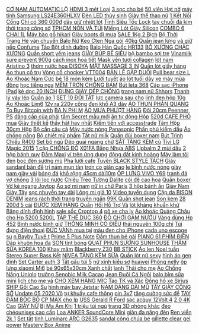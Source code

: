 [CƠ NAM AUTOMATIC LỘ](https://pds5.ndk.vn/p0/219/852/dong-ho-co-nam-automatic-lo-may-kim-da-quang-so-sanh-danh-gia/) [HDMI 3 mét Loại](https://pds6.ndk.vn/p0/298/884/cap-hdmi-3-met-loai-xin-so-sanh-danh-gia/) [3 sọc cho bé](https://pds.ndk.vn/p0/58/535/giay-the-thao-3-soc-cho-be-size-21-36-so-sanh-danh-gia/) [50 viên Hạt nở](https://pds.ndk.vn/p0/37/635/goi-50-vien-hat-no-cuc-dai-khong-lo-so-sanh-danh-gia/) [máy tính Samsung LS24E360HLXV](https://pds2.ndk.vn/p0/93/915/man-hinh-may-tinh-samsung-ls24e360hlxv-236-inch-full-hd-so-sanh-danh-gia/) [Đèn LED thủy sinh](https://pds5.ndk.vn/p0/217/773/den-led-thuy-sinh-10w-42cm-chan-15cm-so-sanh-danh-gia/) [Giày thể thao nữ](https://pds3.ndk.vn/p0/104/458/giay-the-thao-nu-so-sanh-danh-gia/) [1 Kết Nối Cổng](https://pds2.ndk.vn/p0/90/772/tai-nghe-g-net-h99-71-ket-noi-cong-usb-so-sanh-danh-gia/) [Chỉ có 360 000đ](https://sites.google.com/site/dhanhg1x/tui-xach-nu/chi-co-360000d-khi-mua-hm-birkin) [dây giữ nhiệt lót](https://pds5.ndk.vn/p0/238/352/ao-2-day-giu-nhiet-lot-long-co-dem-nguc-so-sanh-danh-gia/) [Tinh Siêu Tốc Lock](https://pds6.ndk.vn/p0/288/223/am-dun-thuy-tinh-sieu-toc-locklock-ejk418slv-so-sanh-danh-gia/) [tay chuỗi đá kim](https://pds4.ndk.vn/p0/183/451/vong-tay-chuoi-da-kim-sa-xanh-nhieu-co-ly-so-sanh-danh-gia/) [thời trang công sở](https://pds3.ndk.vn/p0/120/853/ao-kieu-tay-ngan-phoi-ren-hoa-thiet-ke-dang-rong-thoi-trang-cong-so-phong-cach-han-quoc-so-sanh-danh-gia/) [TPHCM NÓN VÀ TÚI](https://pds3.ndk.vn/p0/116/863/tphcm-non-va-tui-rut-bobby-xinh-xan-cho-be-so-sanh-danh-gia/) [Miếng Lót Giày Silicon](https://pds4.ndk.vn/p0/170/985/mieng-lot-giay-silicon-so-sanh-danh-gia/) [COMBO 6 CHAI 1L](https://pds.ndk.vn/p0/3/933/combo-6-chai-1l-nuoc-dua-tuoi-cocofresh-so-sanh-danh-gia/) [Máy bào gỗ hikari](https://pds3.ndk.vn/p0/126/304/may-bao-go-hikari-01-81-so-sanh-danh-gia/) [Giày boots đi mưa](https://pds3.ndk.vn/p0/140/11/giay-boots-di-mua-mau-hong-hinh-chuot-minnie-cho-be-gai-so-sanh-danh-gia/) [SALE 1Kg 2 Bịch](https://pds2.ndk.vn/p0/71/74/sieu-sale-1kg-2-bich-tao-do-tan-cuong-loai-ngon-so-sanh-danh-gia/) [Bộ Thời Trang Hè](https://pds7.ndk.vn/p0/300/681/do-bo-thoi-trang-he-tre-trung-so-sanh-danh-gia/) [vận chuyển Balo Nữ](https://pds6.ndk.vn/p0/274/527/ho-tro-20k-van-chuyen-balo-nu-3-trong-1-chong-trom-chong-nuoc-chong-xuoc-so-sanh-danh-gia/) [Kẹo Cten Nga gói](https://pds6.ndk.vn/p0/256/198/keo-cten-nga-goi-1kg-so-sanh-danh-gia/) [40kg Quần jean lửng](https://pds6.ndk.vn/p0/290/743/14-40kg-quan-jean-lung-ong-rong-theu-hoa-so-sanh-danh-gia/) [và giữ nếp Confume](https://pds3.ndk.vn/p0/125/809/gel-toc-dac-sieu-cung-tao-kieu-song-xoan-va-giu-nep-confume-han-quoc-so-sanh-danh-gia/) [Tảo Bột dinh dưỡng](https://pds5.ndk.vn/p0/225/306/50g-tao-bot-dinh-duong-cho-atermia-ca-tep-so-sanh-danh-gia/) [Balo Hàn Quốc HR133](https://pds6.ndk.vn/p0/295/389/combo-balo-han-quoc-hr133-va-tui-deo-cheo-haras-hr0083-so-sanh-danh-gia/) [BỔ XƯƠNG CHẮC XƯƠNG](https://pds3.ndk.vn/p0/129/772/bio-thuoc-bo-xuongchac-xuong-tang-cuong-he-khung-xuong-chac-khoe-cho-ga-da-lo-100v-so-sanh-danh-gia/) [Quần short yếm jeans](https://pds4.ndk.vn/p0/188/194/quan-short-yem-jeans-mai-hang-cao-cap-cho-be-so-sanh-danh-gia/) [GIÀY BÚP BÊ SIÊU](https://pds.ndk.vn/p0/42/393/xa-kho-giay-bup-be-sieu-mem-phoi-no-xinh-so-sanh-danh-gia/) [bộ bambo sợi tre](https://pds4.ndk.vn/p0/150/752/bu-bo-bambo-soi-tre-cai-vai-so-sanh-danh-gia/) [Vinamilk sure prevent 900g](https://pds6.ndk.vn/p0/254/534/sua-vinamilk-sure-prevent-900g-date-8-2021-so-sanh-danh-gia/) [cách inox họa tiết](https://pds.ndk.vn/p0/9/690/1cai-day-chuyen-nam-phong-cach-inox-hoa-tiet-ngau-nhien-ma-rbn10-3mm-4mm-so-sanh-danh-gia/) [Mask yến tươi collagen](https://pds3.ndk.vn/p0/142/28/mask-yen-tuoi-collagen-so-sanh-danh-gia/) [lót nam Aristino 3](https://pds6.ndk.vn/p0/259/348/quan-lot-nam-aristino-3-mau-chinh-hang-so-sanh-danh-gia/) [thơm nước hoa DISOYA](https://pds.ndk.vn/p0/22/669/xit-thom-nuoc-hoa-disoya-hang-noi-dia-so-sanh-danh-gia/) [MẶT MASSAGE 3 IN](https://pds3.ndk.vn/p0/103/723/may-rua-mat-massage-3-in-1-so-sanh-danh-gia/) [Quần lót giấy hàng](https://pds.ndk.vn/p0/16/354/quan-lot-giay-hang-dep-so-sanh-danh-gia/) [Áo thun cổ trụ](https://pds5.ndk.vn/p0/206/197/ao-thun-co-tru-tay-lo-co-kem-hinh-that-so-sanh-danh-gia/) [Vòng cổ chocker VTT004](https://pds4.ndk.vn/p0/189/782/vong-co-chocker-vtt004-so-sanh-danh-gia/) [BẢN LỀ GẬP DUỖI](https://pds5.ndk.vn/p0/217/26/ban-le-gap-duoi-so-sanh-danh-gia/) [Pull bear size L](https://pds7.ndk.vn/p0/314/493/ao-pullbear-size-l-co-san-so-sanh-danh-gia/) [Áo Khoác Nam Cực](https://pds3.ndk.vn/p0/107/726/ao-khoac-nam-cuc-chat-so-sanh-danh-gia/) [bé 18 món kèm](https://pds7.ndk.vn/p0/309/898/set-kep-toc-cho-be-18-mon-kem-hop-so-sanh-danh-gia/) [Lưới tuyết](https://pds.ndk.vn/p0/30/248/luoi-tuyet-so-sanh-danh-gia/) [áo lót tuổi dậy](https://pds3.ndk.vn/p0/141/383/ao-lot-hoc-sinh-ao-lot-tuoi-day-thi-ao-la-co-mut-so-sanh-danh-gia/) [xe máy mùa đông](https://pds4.ndk.vn/p0/168/727/gang-tay-di-xe-may-mua-dong-co-hat-chong-tron-viet-tin-so-sanh-danh-gia/) [học tiếng nga](https://hoctiengnga0.blogspot.com/2017/12/tin-tuc-24h-moi-nhat-hom-nay-san-ma.html) [MỀM TRƠN CHỐNG BÁM](https://dongho6.blogspot.com/2019/09/chi-con-27000-freeship-toan-quoc-tu-50k.html) [Bút leta 368](https://pds4.ndk.vn/p0/172/308/but-leta-368-so-sanh-danh-gia/) [Cáp sạc iPhone iPad](https://sites.google.com/site/fdfecdscfdfef21/cap-sac-iphoneipad) [kẻ dọc 20 INCH](https://pds.ndk.vn/p0/44/782/freeship-vali-kangaro-ke-doc-20-inch-qua-tang-so-sanh-danh-gia/) [ĐỰNG GIÀY DÉP CHỐNG](https://pds4.ndk.vn/p0/175/68/tui-dung-giay-dep-chong-tham-nuoc-so-sanh-danh-gia/) [trang nam nữ Shhors](https://pds3.ndk.vn/p0/145/534/dong-ho-thoi-trang-nam-nu-shhors-sieu-dep-dh69-so-sanh-danh-gia/) [Thanh lý váy lép](https://pds6.ndk.vn/p0/284/890/thanh-ly-vay-lep-new-tag-size-l-so-sanh-danh-gia/) [Quần áo 1](https://pds.ndk.vn/p0/42/147/quan-ao-1-so-sanh-danh-gia/) [SET 10 ĐÔI TẤT](https://pds6.ndk.vn/p0/269/768/set-10-doi-tat-chong-thoi-nam-co-thap-so-sanh-danh-gia/) [lực camera sau cho](https://pds5.ndk.vn/p0/230/917/kinh-cuong-luc-camera-sau-cho-realme-5-so-sanh-danh-gia/) [lính đen hộp 10g](https://pds2.ndk.vn/p0/66/199/ruoi-linh-den-hop-10g-trung-so-sanh-danh-gia/) [Áo Khoác Lim6](https://pds.ndk.vn/p0/13/450/ao-khoac-lim6-so-sanh-danh-gia/) [12v ra 220v công](https://pds6.ndk.vn/p0/251/203/bo-dao-dien-12v-ra-220v-cong-suat-80w-xanh-so-sanh-danh-gia/) [đen khổ A3 dày](https://pds7.ndk.vn/p0/303/790/10-to-canson-den-kho-a3-day-180gsm-so-sanh-danh-gia/) [ÁO THUN PHẢN QUANG](https://pds.ndk.vn/p0/21/775/ao-thun-phan-quang-unisex-so-sanh-danh-gia/) [To Buy Bitcoin with](https://remitano.haitrieuweb.com/p0/5/361/remitano-tutorial-nigeria-how-to-buy-bitcoin-with-naira-with-remitano-tien-ao/) [BA N PHI M](https://pds3.ndk.vn/p0/123/47/ban-phim-may-tinh-ban-phim-may-tinh-so-sanh-danh-gia/) [ÁO MƯA PHƯỢT HÀNG](https://pds5.ndk.vn/p0/242/359/bo-ao-mua-phuot-hang-loai-1-dai-day-so-sanh-danh-gia/) [Đôi 20cm Peenner PS](https://pds4.ndk.vn/p0/174/946/loa-dung-bass-doi-20cm-peenner-ps-4122-hang-cao-cap-chinh-hang-so-sanh-danh-gia/) [đẳng cấp của phái](https://pds5.ndk.vn/p0/243/79/titan-den-dang-cap-cua-phai-manh-so-sanh-danh-gia/) [tắm Secret mẫu mới](https://pds.ndk.vn/p0/7/152/sua-tam-secret-mau-moi-2019-500ml-so-sanh-danh-gia/) [ăn tự động Hộp](https://pds.ndk.vn/p0/25/263/mang-an-tu-dong-hop-thuc-an-tu-dong-so-sanh-danh-gia/) [520đ CAFE PHỐ mua](https://sites.google.com/site/dhanhg1x/ca-phe/101520d---cafe-pho-mua-ngay) [Giày thiết kế](https://pds4.ndk.vn/p0/164/86/giay-thiet-ke-so-sanh-danh-gia/) [thầy hát hay nhất](https://khuyenmaiinet.haitrieuweb.com/p0/4/959/su-thay-hat-hay-nhat-he-mat-troi-icanseeyourvoice3-danh-gia-inet/) [Kiếm tiền với accesstrade](http://xn--kimtinonline1-jr2g7a.vn/p0/0/385/kiem-tien-voi-accesstrade-kiem-tien-online-accesstrade/) [Tâm Hộp 30cm Hộp](https://pds4.ndk.vn/p0/151/27/nhang-sen-100-thien-nhien-lien-tam-hop-30cm-hop-200gr-so-sanh-danh-gia/) [Bộ cần câu cá](https://pds4.ndk.vn/p0/193/140/bo-can-cau-ca-so-sanh-danh-gia/) [Máy nước nóng Panasonic](https://pds3.ndk.vn/p0/136/580/may-nuoc-nong-panasonic-dh-4ms1vw-so-sanh-danh-gia/) [Phấn phủ kiềm dầu](https://pds3.ndk.vn/p0/127/694/phan-phu-kiem-dau-shiseido-baby-powder-pressed-medicated-so-sanh-danh-gia/) [Áo chống nắng](https://sites.google.com/site/matkinh1st/ao-chong-nang) [Bộ chiết mỹ phẩm](https://pds6.ndk.vn/p0/277/617/bo-chiet-my-pham-du-lich-6-mon-as124-so-sanh-danh-gia/) [Tất nữ milk](https://pds.ndk.vn/p0/0/131/tat-nu-milk-so-sanh-danh-gia/) [Quần đùi boxer nam](https://pds2.ndk.vn/p0/84/33/combo-5-cai-quan-dui-boxer-nam-the-thao-cao-cap-pigofashion-qdn03-2-giao-mau-ngau-nhien-so-sanh-danh-gia/) [Bút Trình Chiếu R400](https://pds6.ndk.vn/p0/257/22/but-trinh-chieu-r400-chinh-hang-so-sanh-danh-gia/) [Set bộ ngủ](https://pds.ndk.vn/p0/14/779/set-bo-ngu-so-sanh-danh-gia/) [Dép quai ngang chữ](https://pds5.ndk.vn/p0/205/827/dep-quai-ngang-chu-h-so-sanh-danh-gia/) [SẮT TẶNG KÈM củ](https://pds6.ndk.vn/p0/251/307/gay-bong-chay-hop-kim-sat-tang-kem-cu-sac-dien-thoai-so-sanh-danh-gia/) [Tivi LG Magic 2015](https://pds.ndk.vn/p0/37/461/freeship-99k-dieu-khien-tivi-lg-magic-2015-an-mr600-an-mr700-xin-so-sanh-danh-gia/) [1 cặp CHỐNG ĐỔ](https://pds6.ndk.vn/p0/263/852/1-cap-chong-do-truoc-sieu-cung-sieu-ngau-chong-do-xe-may-so-sanh-danh-gia/) [X01FA Bằng Nhựa ABS](https://sites.google.com/site/suadinhduong321/ban-cau---chau-lavabo/xi-phong-xa-chau-rua-mat-lavabo-x01fa-bang-nhua-abs-cao-cap-xa-nhan-chi-voi-37600d) [Lipbalm 2 mùi dâu](https://pds.ndk.vn/p0/14/171/son-lipice-lipbalm-2-mui-dau-tao-so-sanh-danh-gia/) [2 hộp bánh quy](https://pds.ndk.vn/p0/56/787/combo-2-hop-banh-quy-danisa-hop-200g-so-sanh-danh-gia/) [Đầm Maxi](https://sites.google.com/site/banhchung2203/dam-maxi) [ví trên ứng dụng](https://magioithieumomo.haitrieuweb.com/p0/2/774/huong-dan-gan-ket-tai-khoan-ngan-hang-bidv-vao-vi-tren-ung-dung-vtc-pay-2018-ma-momo/) [động đất kinh hoàng](https://magioithieumomo.haitrieuweb.com/p0/2/586/cuoc-song-khong-nhu-mo-cua-gia-dinh-viet-tung-chiu-dong-dat-kinh-hoang-o-nhat-nguoi-viet-xa-xu-10-ma-momo/) [Máy làm tỏi đen](https://pds2.ndk.vn/p0/98/723/may-lam-toi-den-hikari-hr-1688-so-sanh-danh-gia/) [bọc đèn sương mù](https://pds3.ndk.vn/p0/103/34/vanh-boc-den-suong-mu-ben-trai-cho-xe-hoi-toyota-corolla-2014-2015-so-sanh-danh-gia/) [Pha lưới cafe](https://pds.ndk.vn/p0/16/517/pha-luoi-cafe-so-sanh-danh-gia/) [Tuyến BLACK STYLE TÁCH](https://pds6.ndk.vn/p0/273/122/nhu-kim-tuyen-black-style-tach-set-1-cay-so-sanh-danh-gia/) [Giày sandanl bản đế](https://pds3.ndk.vn/p0/140/984/giay-sandanl-ban-de-bang-so-sanh-danh-gia/) [trị nám mụn tàn](https://pds2.ndk.vn/p0/95/477/bo-5-mon-kem-trang-da-tri-nam-mun-tan-nhan-thai-lan-so-sanh-danh-gia/) [trơn co giãn cao](https://pds6.ndk.vn/p0/293/55/duoc-kiem-hang-quan-jean-dai-nam-tron-co-gian-cao-cap-hang-cong-ty-3-mau-size-27-35-so-sanh-danh-gia/) [le bình nước nóng](https://pds6.ndk.vn/p0/0/689/ro-le-binh-nuoc-nong-picenza-so-sanh-danh-gia/) [giày nam giày vải](https://pds6.ndk.vn/p0/290/658/giay-nam-giay-vai-nam-so-sanh-danh-gia/) [bóng đá](https://bongda5.blogspot.com/2018/01/1000btc-huong-dan-co-ban-trade-coin.html) [khổ rộng 45cm dài10m](https://pds5.ndk.vn/p0/220/537/giay-dan-tuong-gia-gach-xam-xi-mang-kho-rong-45cm-dai10m-keo-san-so-sanh-danh-gia/) [ỐP LƯNG VIVO Y69](https://pds4.ndk.vn/p0/153/587/op-lung-vivo-y69-so-sanh-danh-gia/) [tranh đá vợ chồng](https://pds3.ndk.vn/p0/120/426/tranh-da-vo-chong-so-sanh-danh-gia/) [3 lõi lọc nước](https://pds4.ndk.vn/p0/156/962/bo-3-loi-loc-nuoc-kangaro-1-2-3-chinh-hang-bo-loi-loc-nuoc-kangaro-123-chinh-hang-so-sanh-danh-gia/) [Chiếu Treo Tường Dalite](https://pds5.ndk.vn/p0/213/49/man-chieu-treo-tuong-dalite-100-inch-so-sanh-danh-gia/) [cói đế cao họa](https://pds2.ndk.vn/p0/72/715/ho-tro-cuoc-tu-49k-dep-nu-quai-ngang-van-coi-de-cao-hoa-tiet-hoa-la-t2-so-sanh-danh-gia/) [Quần boxer](https://pds.ndk.vn/p0/62/381/quan-boxer-so-sanh-danh-gia/) [Vở kẻ ngang Joytop](https://pds3.ndk.vn/p0/100/230/vo-ke-ngang-joytop-b5-so-sanh-danh-gia/) [Áo sơ mi nam](https://pds3.ndk.vn/p0/101/587/ao-so-mi-nam-tui-dap-cau-vai-smn002-so-sanh-danh-gia/) [nữ in chữ Paris](https://pds.ndk.vn/p0/28/631/duoc-xem-hang-ao-thun-nu-in-chu-paris-tim-chat-lieu-polly-cotton-m325-san-pham-gian-hang-pumbaa-so-sanh-danh-gia/) [3 hộp bánh ăn](https://pds6.ndk.vn/p0/271/206/combo-3-hop-banh-an-dam-so-sanh-danh-gia/) [Giày Nam Giày Tây](https://pds2.ndk.vn/p0/82/99/giay-nam-giay-tay-nam-gn265-so-sanh-danh-gia/) [sọc nhuyễn tay dài](https://pds7.ndk.vn/p0/301/973/ao-so-mi-nam-amazing-ke-soc-nhuyen-tay-dai-mau-trang-so-sanh-danh-gia/) [Lông mi giả 10](https://pds.ndk.vn/p0/53/533/long-mi-gia-10-cap-so-sanh-danh-gia/) [Video tuyển dụng](https://khuyenmaiinet.haitrieuweb.com/p0/5/290/video-tuyen-dung-danh-gia-inet/) [Cặp da BISON DENIM](https://pds5.ndk.vn/p0/242/696/cap-da-bison-denim-2302-so-sanh-danh-gia/) [jeans rách thời trang](https://pds5.ndk.vn/p0/225/18/quan-shorts-jeans-rach-thoi-trang-jr01-so-sanh-danh-gia/) [truyện ngắn](https://truyenngan3.blogspot.com/2018/04/hoi-cuu-sinh-vien-tnut-tai-nhat-ban.html) [99K Quần shot jean](https://pds6.ndk.vn/p0/250/481/free-ship-20k-don-99k-quan-shot-jean-nu-co-gian-cao-cap-so-sanh-danh-gia/) [Son kem](https://sites.google.com/site/banhchung2203/son-kem) [28 200đ 5 cái](https://sites.google.com/site/freeship212a/linh-kien-dien-tu-khac/28200d---5-cai-tut-nang-nhom---tut-nang-quat-mua-ngay) [ĐƯỢC XEM HÀNG Quần](https://pds2.ndk.vn/p0/91/719/-so-sanh-danh-gia/) [Hồi Hỗ Trợ Và](https://pds3.ndk.vn/p0/119/785/bo-2-bang-quan-co-tay-co-dan-dan-hoi-ho-tro-va-bao-ve-khop-co-tay-khi-choi-the-thao-aolikes-tc-1535-so-sanh-danh-gia/) [lót kháng khuẩn khử](https://pds6.ndk.vn/p0/295/233/quan-lot-khang-khuan-khu-mui-so-sanh-danh-gia/) [Băng dính định hình](https://pds.ndk.vn/p0/50/291/bang-dinh-dinh-hinh-mui-so-sanh-danh-gia/) [sale sốc Croptop 4](https://pds5.ndk.vn/p0/242/872/ma-wa50k09-giam-15-don-150k-ao-thun-sale-soc-croptop-4-con-bao-hong-so-sanh-danh-gia/) [pô xe cha ly](https://pds4.ndk.vn/p0/185/700/po-xe-cha-ly-so-sanh-danh-gia/) [Áo khoác Quảng Châu](https://pds.ndk.vn/p0/53/582/ao-khoac-quang-chau-gucci-so-sanh-danh-gia/) [cho Hp 5200 5200L](https://pds4.ndk.vn/p0/156/467/hop-muc-16a-cho-hp-5200-5200l-5200dtn-canon-3500-3900-3910-so-sanh-danh-gia/) [TẬP THỂ DỤC 360](https://pds.ndk.vn/p0/49/978/dia-xoay-eo-tap-the-duc-360-do-so-sanh-danh-gia/) [ĐỒ CHƠI GẶM NƯỚU](https://pds.ndk.vn/p0/60/981/do-choi-gam-nuou-so-sanh-danh-gia/) [Vàng dùng Hp 452](https://pds5.ndk.vn/p0/227/728/cartridge-htg8-mau-cf410-vang-dung-hp-452-m377-477-fnw-so-sanh-danh-gia/) [Bình nước bình giữ](https://sites.google.com/site/dhanhgia1a/binh-nuoc---binh-giu-nhiet) [THÔNG MINH CÓ ĐIỀU](https://pds4.ndk.vn/p0/199/40/mo-han-nhiet-thong-minh-co-dieu-chinh-nhiet-do-20o-450-do-c-so-sanh-danh-gia/) [thái nguyên 100g chỉ](https://sites.google.com/site/webg00glee/che---tra/tra-dinh-thuong-hang-tan-cuong---thai-nguyen-100g-chi-voi-47000d) [Túi đựng điện thoại](https://pds6.ndk.vn/p0/275/419/tui-dung-dien-thoai-chong-nuoc-so-sanh-danh-gia/) [ĐỨC VÀNh mua tại](https://sites.google.com/site/top1xa1a/mu-bao-hiem-xe-may/voi-190000d---non-bao-hiem-linh-duc-vanh-mua-tai-day) [màu đen cho iPhone](https://pds2.ndk.vn/p0/76/280/op-lung-nhua-tpu-trong-suot-mau-den-cho-iphone-x-max-65-inch-so-sanh-danh-gia/) [cada uno escoge su](http://cv.xn--kimtinonline1-jr2g7a.vn/p0/0/867/en-la-primera-partida-cada-uno-escoge-su-civi-kiem-tien-affiliate-civi-vn/) [n Bayby Tuyê t](https://pds2.ndk.vn/p0/92/513/quan-bayby-tuyet-mua-han-hang-xuat-khau-so-sanh-danh-gia/) [Prime 5 Plus Note](https://pds.ndk.vn/p0/1/39/op-lung-dien-thoai-mau-gradient-danh-cho-redmi-note-5-pro-5a-prime-5-plus-note-4x-4-6-6a-so-sanh-danh-gia/) [Đầm thun bé gái](https://pds5.ndk.vn/p0/208/202/dam-thun-be-gai-so-sanh-danh-gia/) [PIANO 61 PHÍM ĐIỆN](https://pds3.ndk.vn/p0/140/650/dan-piano-61-phim-dien-tu-so-sanh-danh-gia/) [Dập khuôn hoa đa](https://pds2.ndk.vn/p0/91/852/dap-khuon-hoa-da-nang-so-sanh-danh-gia/) [SON tint bóng](https://pds4.ndk.vn/p0/171/972/son-tint-bong-so-sanh-danh-gia/) [QUẠT PHUN SƯƠNG SUNHOUSE](https://pds7.ndk.vn/p0/308/800/quat-phun-suong-sunhouse-shd7802-so-sanh-danh-gia/) [THẤM SỮA KOREA 100](https://pds.ndk.vn/p0/6/295/mieng-lot-tham-sua-korea-100-mieng-so-sanh-danh-gia/) [Khay mâm](https://sites.google.com/site/hangdaux1x/khay---mam) [Blackberry Z30](https://pds4.ndk.vn/p0/151/944/blackberry-z30-so-sanh-danh-gia/) [BB STICK](https://pds3.ndk.vn/p0/103/927/bb-stick-so-sanh-danh-gia/) [Áo len Noel tuần](https://pds3.ndk.vn/p0/113/425/ao-len-noel-tuan-loc-so-sanh-danh-gia/) [Stereo Super Bass Kết](https://pds2.ndk.vn/p0/97/987/tai-nghe-bluetooth-ixs-tws-bt-50-stereo-super-bass-ket-noi-tu-dong-so-sanh-danh-gia/) [NIVEA TẶNG KÈM SỮA](https://pds4.ndk.vn/p0/172/652/sua-duong-the-nivea-tang-kem-sua-tam-so-sanh-danh-gia/) [Quần lót nữ sexy](https://pds5.ndk.vn/p0/249/249/quan-lot-nu-sexy-ql197-so-sanh-danh-gia/) [hình áo gen định](https://pds7.ndk.vn/p0/314/39/ao-gen-dinh-hinh-ao-gen-dinh-hinh-so-sanh-danh-gia/) [Set Carter auth 3](https://pds3.ndk.vn/p0/139/725/set-carter-auth-3-chi-tiet-so-sanh-danh-gia/) [Tất gấu túi 5](https://pds4.ndk.vn/p0/197/398/tat-gau-tui-5-so-sanh-danh-gia/) [nữ xinh kiểu sơ](https://pds5.ndk.vn/p0/218/428/dam-nu-xinh-kieu-so-mi-so-sanh-danh-gia/) [huawei](https://huawei6.blogspot.com/2017/10/ang-ky-du-hoc-han-quoc-va-nhat-ban-ty.html) [Phông nelly](https://pds2.ndk.vn/p0/97/224/phong-nelly-so-sanh-danh-gia/) [ốp lưng xiaomi Mi6](https://pds3.ndk.vn/p0/126/871/op-lung-xiaomi-mi6-so-sanh-danh-gia/) [bé 90x65x30cm Xanh chất](https://pds5.ndk.vn/p0/230/218/bon-tam-hoi-cho-be-90x65x30cm-xanh-chat-lieu-cao-cap-tang-may-bom-hoi-so-sanh-danh-gia/) [lanh Thái cho mẹ](https://pds.ndk.vn/p0/19/491/bo-lanh-thai-cho-me-cuc-sang-va-mat-so-sanh-danh-gia/) [Áo Chống Nắng Uniqlo](https://pds5.ndk.vn/p0/213/408/ao-chong-nang-uniqlo-kid-2019-so-sanh-danh-gia/) [trưởng Senobic Milk Cacao](https://pds7.ndk.vn/p0/305/297/thuc-uong-ho-tro-tang-truong-senobic-milk-cacao-224g-nhap-khau-tu-nhat-ban-vi-cacao-so-sanh-danh-gia/) [Jean Đuôi Cá Ngôi](https://pds6.ndk.vn/p0/292/312/dam-jean-duoi-ca-ngoi-sao-hollywood-ca-tinh-tps1315-so-sanh-danh-gia/) [balo bỉm sữa mini](https://pds4.ndk.vn/p0/176/672/tui-xach-balo-bim-sua-mini-lagaffe-so-sanh-danh-gia/) [lịch cho mẹ và](https://pds3.ndk.vn/p0/108/926/balo-bim-sua-me-be-da-nang-balo-du-lich-cho-me-va-be-co-ngan-giu-nhiet-tien-dung-khoa-hoc-so-sanh-danh-gia/) [CHO XEM HÀNG MIC](https://pds4.ndk.vn/p0/182/293/cho-xem-hang-mic-hat-karaoke-bluetooth-nghe-dai-fm-doi-giong-hat-nghe-nhac-mp3-so-sanh-danh-gia/) [Tạo TK và Xác](https://remitano.haitrieuweb.com/p0/5/640/8-cach-tao-tk-va-xac-minh-tren-remitano-tien-ao/) [Đồng hồ xe Sirius](https://pds5.ndk.vn/p0/222/702/dong-ho-xe-sirius-osaka-so-sanh-danh-gia/) [SHIP Gối Cao Su](https://pds5.ndk.vn/p0/240/69/ho-tro-10k-ship-goi-cao-su-non-cao-cap-cho-ca-gia-dinh-so-sanh-danh-gia/) [hình máy bay Jetstar](https://pds3.ndk.vn/p0/106/206/mo-hinh-may-bay-jetstar-16cm-so-sanh-danh-gia/) [NAM DÁNG DÀI MŨ](https://pds.ndk.vn/p0/40/180/ao-khoac-phao-nam-dang-dai-mu-long-thoi-trang-thu-dong-phong-cach-han-so-sanh-danh-gia/) [TÂY GIÀY CÔNG SỞ](https://pds6.ndk.vn/p0/278/296/giay-nam-giay-tay-giay-cong-so-gna-011-so-sanh-danh-gia/) [Update 05 2020 Võ](https://magioithieumomo.haitrieuweb.com/p0/1/886/update-052020-vo-lam-efun-mobile-can-fix-2-van-den-lon-de-game-co-the-vuc-day-ken-vlog-ma-momo/) [tự khuấy cafe thông](https://pds5.ndk.vn/p0/239/182/coc-tu-khuay-cafe-thong-minh-so-sanh-danh-gia/) [pin 3v7](https://pds5.ndk.vn/p0/235/881/pin-3v7-so-sanh-danh-gia/) [tăng cường sức đề](https://pds3.ndk.vn/p0/149/523/ovax-tang-cuong-suc-de-khang-bo-sung-loi-khuan-cho-tre-roi-loan-tieu-hoa-hay-om-vat-so-sanh-danh-gia/) [TAY ĐẤM BỐC BỘ](https://pds5.ndk.vn/p0/233/936/gang-tay-dam-boc-bo-boxing-tre-em-damboc-so-sanh-danh-gia/) [CP MAX cho Ip](https://pds2.ndk.vn/p0/80/422/kinh-cuong-luc-full-man-hinh-nillkin-3d-cpmax-cho-ip-xsmax-xxs-xr-so-sanh-danh-gia/) [USS Gerald R Ford](https://pds.ndk.vn/p0/29/865/mo-hinh-lap-rap-go-3d-tau-san-bay-the-uss-gerald-r-ford-laser-so-sanh-danh-gia/) [sạc acquy 12Volt 4](https://pds3.ndk.vn/p0/145/762/mach-sac-acquy-12volt-45ah-20ah-so-sanh-danh-gia/) [2 0 4K Cao](https://pds3.ndk.vn/p0/139/980/nhap-khau-chinh-hangday-cap-hdmi-choseal-204k-cao-cap-loai-tron-10-m-so-sanh-danh-gia/) [GIÀY NỮ](https://pds5.ndk.vn/p0/204/788/giay-nu-so-sanh-danh-gia/) [Bị Ma Ám Khi](https://magioithieumomo.haitrieuweb.com/p0/3/528/bao-ren-bi-ma-am-khi-choi-talking-tom-vao-3-gio-sang-ma-momo/) [1 triệu túi ngủ](https://pds5.ndk.vn/p0/229/377/ma-mkbctet2-giam-10-don-1-trieu-tui-ngu-cho-be-mua-dong-anh-that-video-so-sanh-danh-gia/) [trang 3D phòng khác](https://pds.ndk.vn/p0/1/513/trang-3d-phong-khac-so-sanh-danh-gia/) [đeo chéounisex cao cấp](https://pds4.ndk.vn/p0/189/140/tui-deo-cheounisex-cao-cap-hanama-s19-den-so-sanh-danh-gia/) [Loa ANKER SoundCore Mini](https://pds6.ndk.vn/p0/274/642/loa-anker-soundcore-mini-a3101-so-sanh-danh-gia/) [giãn đa năng đèn](https://pds3.ndk.vn/p0/106/616/den-co-gian-da-nang-den-lo-xo-den-ngu-den-so-sanh-danh-gia/) [Ren viền 2k 1](https://pds.ndk.vn/p0/62/280/ren-vien-2k1-met-so-sanh-danh-gia/) [Set tất](https://pds.ndk.vn/p0/0/156/set-tat-so-sanh-danh-gia/) [tinh Luminarc ARC G2635](https://pds6.ndk.vn/p0/294/856/binh-nuoc-thuy-tinh-luminarc-arc-g2635-1l-so-sanh-danh-gia/) [sandal công chúa bé](https://pds.ndk.vn/p0/52/162/giay-sandal-cong-chua-be-gai-size-26-35-sd22-so-sanh-danh-gia/) [gillette clear gel power](https://pds2.ndk.vn/p0/69/666/lan-khu-mui-nam-gillette-clear-gel-power-rushlan-khu-mui-nam-gillete-xuat-xu-my-107g-so-sanh-danh-gia/) [Mastery Box Anime](https://pds3.ndk.vn/p0/134/61/mastery-box-anime-so-sanh-danh-gia/) 
